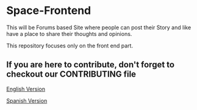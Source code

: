 # Space-Frontend
This will be Forums based Site where people can post their Story and like have a place to share their thoughts
and opinions.

This repository focuses only on the front end part.

## If you are here to contribute, don't forget to checkout our CONTRIBUTING file

[English Version](./CONTRIBUTING.md)

[Spanish Version](./CONTRIBUTING.es.md)
